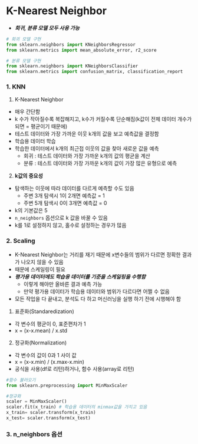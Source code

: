 #  K-Nearest Neighbor

* ***회귀, 분류 모델 모두 사용 가능***

```python
# 회귀 모델 구현
from sklearn.neighbors import KNeighborsRegressor
from sklearn.metrics import mean_absolute_error, r2_score

# 분류 모델 구현
from sklearn.neighbors import KNeighborsClassifier
from sklearn.metrics import confusion_matrix, classification_report
```

### 1. KNN

1. K-Nearest Neighbor
* 매우 간단함
* k 수가 작아질수록 복잡해지고, k수가 커질수록 단순해짐(k값이 전체 데이터 개수가 되면 = 평균이기 때문에)
* 테스트 데이터와 가장 가까운 이웃 k개의 값을 보고 예측값을 결정함
* 학습용 데이터 학습
* 학습한 데이터에서 k개의 최근접 이웃의 값을 찾아 새로운 값을 예측
    * 회귀 : 테스트 데이터와 가장 가까운 k개의 값의 평균을 계산
    * 분류 : 테스트 데이터와 가장 가까운 k개의 값이 가장 많은 유형으로 예측

2. **k값의 중요성**
* 탐색하는 이웃에 따라 데이터를 다르게 예측할 수도 있음
    * 주변 3개 탐색시 1이 2개면 예측값 = 1
    * 주변 5개 탐색시 0이 3개면 예측값 = 0
* k의 기본값은 5
* `n_neighbors` 옵션으로 k 값을 바꿀 수 있음
* k를 1로 설정하지 않고, 홀수로 설정하는 경우가 많음

### 2. Scaling
* K-Nearest Neighbor는 거리를 재기 때문에 x변수들의 범위가 다르면 정확한 결과가 나오지 않을 수 있음
* 때문에 스케일링이 필요
* ***평가용 데이터에도 학습용 데이터를 기준을 스케일링을 수행함***
    * 이렇게 해야만 올바른 결과 예측 가능
    * 만약 평가용 데이터가 학습용 데이터와 범위가 다르다면 어쩔 수 없음
* 모든 작업을 다 끝내고, 분석도 다 하고 머신러닝을 실행 하기 전에 시행해야 함


1. 표준화(Standaredization)
* 각 변수의 평균이 0, 표준편차가 1
* x = (x-x.mean) / x.std

2. 정규화(Normalization)
* 각 변수의 값이 0과 1 사이 값
* x = (x-x.min) / (x.max-x.min)
* 공식을 사용(df로 리턴)하거나, 함수 사용(array로 리턴)

```python
#함수 불러오기
from sklearn.preprocessing import MinMaxScaler

#정규화
scaler = MinMaxScaler() 
scaler.fit(x_train) # 학습용 데이터의 minmax값을 가지고 있음
x_train= scaler.transform(x_train)
x_test= scaler.transform(x_test)
```

### 3. n_neighbors 옵션
